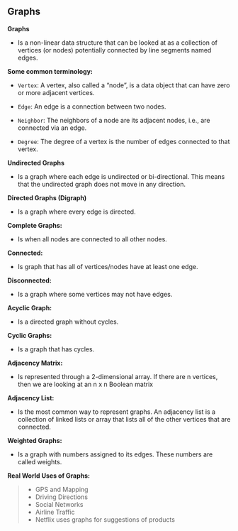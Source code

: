 ## Graphs

**Graphs** 
- Is a non-linear data structure that can be looked at as a collection of vertices (or nodes) potentially connected by line segments named edges.

**Some common terminology:**

- `Vertex`: A vertex, also called a “node”, is a data object that can have zero or more adjacent vertices.

- `Edge`: An edge is a connection between two nodes.

- `Neighbor`: The neighbors of a node are its adjacent nodes, i.e., are connected via an edge.

- `Degree`: The degree of a vertex is the number of edges connected to that vertex.

**Undirected Graphs**
- Is a graph where each edge is undirected or bi-directional. This means that the undirected graph does not move in any direction.

**Directed Graphs (Digraph)**
- Is a graph where every edge is directed.

**Complete Graphs:**
- Is when all nodes are connected to all other nodes.

**Connected:**
- Is graph that has all of vertices/nodes have at least one edge.

**Disconnected:**
- Is a graph where some vertices may not have edges.

**Acyclic Graph:**
- Is a directed graph without cycles.
 
**Cyclic Graphs:**
- Is a graph that has cycles.


**Adjacency Matrix:**
- Is represented through a 2-dimensional array. If there are n vertices, then we are looking at an n x n Boolean matrix

**Adjacency List:**
- Is the most common way to represent graphs. An adjacency list is a collection of linked lists or array that lists all of the other vertices that are connected.

**Weighted Graphs:**
- Is a graph with numbers assigned to its edges. These numbers are called weights.

**Real World Uses of Graphs:**
 > - GPS and Mapping
 > - Driving Directions
 > - Social Networks
 > - Airline Traffic
 > - Netflix uses graphs for suggestions of products